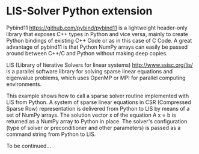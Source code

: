 LIS-Solver Python extension
==============================

Pybind11 https://github.com/pybind/pybind11 is a lightweight header-only library
that exposes C++ types in Python and vice versa, mainly to create Python bindings
of existing C++ Code or as in this case of C Code. A great advantage of pybind11
is that Python NumPy arrays can easily be passed around between C++/C and Python
without making deep copies.

LIS (Library of Iterative Solvers for linear systems) http://www.ssisc.org/lis/
is a parallel software library for solving sparse linear equations and eigenvalue
problems, which uses OpenMP or MPI for parallel computing environments.

This example shows how to call a sparse solver routine implemented with LIS from
Python. A system of sparse linear equations in CSR (Compressed Sparse Row)
representation is delivered from Python to LIS by means of a set of NumPy arrays. 
The solution vector x of the equation A x = b is returned as a NumPy array to Python
in place. The solver's configuration (type of solver or preconditioner and other parameters)
is passed as a command string from Python to LIS.

To be continued...
